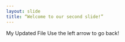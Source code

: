```yaml
---
layout: slide
title: “Welcome to our second slide!”
---
```

My Updated File
Use the left arrow to go back!
